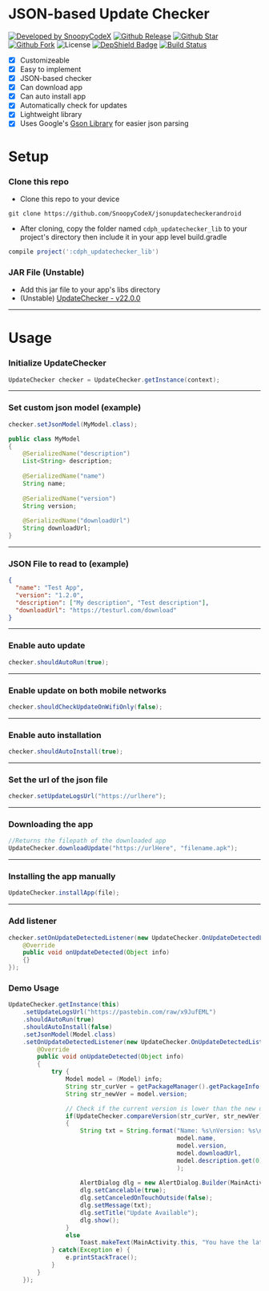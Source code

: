 # JSON-based Update Checker
[![Developed by SnoopyCodeX](https://img.shields.io/badge/Developed%20by-SnoopyCodeX-blue.svg?longCache=true&style=for-the-badge)](https://facebook.com/SnoopyCodeX)
[![Github Release](https://img.shields.io/github/release/SnoopyCodeX/jsonupdatecheckerandroid.svg?style=for-the-badge)](https://github.com/SnoopyCodeX/jsonupdatecheckerandroid/releases) 
[![Github Star](https://img.shields.io/github/stars/SnoopyCodeX/jsonupdatecheckerandroid.svg?style=for-the-badge)](https://github.com/SnoopyCodeX/jsonupdatecheckerandroid) 
[![Github Fork](https://img.shields.io/github/forks/SnoopyCodeX/jsonupdatecheckerandroid.svg?style=for-the-badge)](https://github.com/SnoopyCodeX/jsonupdatecheckerandroid) 
![License](https://img.shields.io/github/license/SnoopyCodeX/jsonupdatecheckerandroid.svg?style=for-the-badge)
[![DepShield Badge](https://depshield.sonatype.org/badges/SnoopyCodeX/jsonupdatecheckerandroid/depshield.svg)](https://depshield.github.io)
[![Build Status](https://travis-ci.org/SnoopyCodeX/jsonupdatecheckerandroid.svg?branch=master)](https://travis-ci.org/SnoopyCodeX/jsonupdatecheckerandroid)

- [x] Customizeable
- [x] Easy to implement
- [x] JSON-based checker
- [x] Can download app
- [x] Can auto install app
- [x] Automatically check for updates
- [x] Lightweight library
- [x] Uses Google's [Gson Library](https://github.com/google/gson) for easier json parsing

# Setup
### Clone this repo
- Clone this repo to your device
```
git clone https://github.com/SnoopyCodeX/jsonupdatecheckerandroid
```
- After cloning, copy the folder named ```cdph_updatechecker_lib``` to your project's directory then include it in your app level build.gradle
```groovy
compile project(':cdph_updatechecker_lib')
```
### JAR File (Unstable)
- Add this jar file to your app's libs directory
- (Unstable) [UpdateChecker - v22.0.0](https://raw.githubusercontent.com/SnoopyCodeX/jsonupdatecheckerandroid/master/Jar/v22.0.0-UpdateChecker.jar)
---
# Usage
### Initialize UpdateChecker
```java
UpdateChecker checker = UpdateChecker.getInstance(context);
```
---
### Set custom json model (example)
```java
checker.setJsonModel(MyModel.class);

public class MyModel
{
	@SerializedName("description")
	List<String> description;
	
	@SerializedName("name")
	String name;
	
	@SerializedName("version")
	String version;
	
	@SerializedName("downloadUrl")
	String downloadUrl;
}
```
---
### JSON File to read to (example)
```json
{
  "name": "Test App",
  "version": "1.2.0",
  "description": ["My description", "Test description"],
  "downloadUrl": "https://testurl.com/download"
}
```
---
### Enable auto update
```java
checker.shouldAutoRun(true);
```
---
### Enable update on both mobile networks
```java
checker.shouldCheckUpdateOnWifiOnly(false);
```
---
### Enable auto installation
```java
checker.shouldAutoInstall(true);
```
---
### Set the url of the json file
```java
checker.setUpdateLogsUrl("https://urlhere");
```
---
### Downloading the app
```java
//Returns the filepath of the downloaded app
UpdateChecker.downloadUpdate("https://urlHere", "filename.apk");
```
---
### Installing the app manually
```java
UpdateChecker.installApp(file);
```
----
### Add listener
```java
checker.setOnUpdateDetectedListener(new UpdateChecker.OnUpdateDetectedListener() {
    @Override
    public void onUpdateDetected(Object info)
    {}
});
```

### Demo Usage
```java
UpdateChecker.getInstance(this)
	.setUpdateLogsUrl("https://pastebin.com/raw/x9JufEML")
	.shouldAutoRun(true)
	.shouldAutoInstall(false)
	.setJsonModel(Model.class)
	.setOnUpdateDetectedListener(new UpdateChecker.OnUpdateDetectedListener() {
		@Override
		public void onUpdateDetected(Object info)
		{
			try {
				Model model = (Model) info;
				String str_curVer = getPackageManager().getPackageInfo(getPackageName(), 0).versionName;
				String str_newVer = model.version;

				// Check if the current version is lower than the new update version
				if(UpdateChecker.compareVersion(str_curVer, str_newVer))
				{
					String txt = String.format("Name: %s\nVersion: %s\nDownload: %s\nDescription: %s",
											   model.name,
											   model.version,
											   model.downloadUrl,
											   model.description.get(0)
											   );
	
					AlertDialog dlg = new AlertDialog.Builder(MainActivity.this).create();
					dlg.setCancelable(true);
					dlg.setCanceledOnTouchOutside(false);
					dlg.setMessage(txt);
					dlg.setTitle("Update Available");
					dlg.show();
				}
				else
					Toast.makeText(MainActivity.this, "You have the latest version!", Toast.LENGTH_LONG).show(); 
			} catch(Exception e) {
				e.printStackTrace();
			}
		}
	});
```
